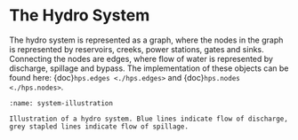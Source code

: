 # The Hydro System

The hydro system is represented as a graph, where the nodes in the graph is represented by reservoirs, creeks, power stations, gates and sinks. Connecting the nodes are edges, where flow of water is represented by discharge, spillage and bypass. The implementation of these objects can be found here: {doc}`hps.edges <./hps.edges>` and {doc}`hps.nodes <./hps.nodes>`.

```{figure} ./img/system_illustration.png
:name: system-illustration

Illustration of a hydro system. Blue lines indicate flow of discharge, grey stapled lines indicate flow of spillage. 

```

